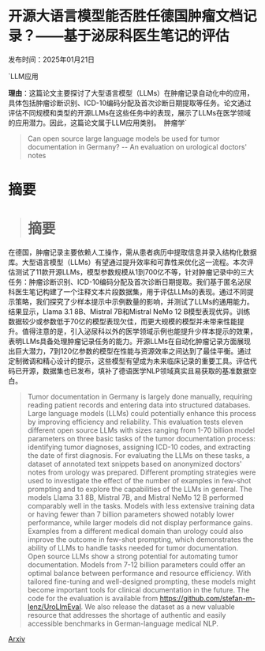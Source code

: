 # 开源大语言模型能否胜任德国肿瘤文档记录？——基于泌尿科医生笔记的评估

发布时间：2025年01月21日

`LLM应用

**理由**：这篇论文主要探讨了大型语言模型（LLMs）在肿瘤记录自动化中的应用，具体包括肿瘤诊断识别、ICD-10编码分配及首次诊断日期提取等任务。论文通过评估不同规模和类型的开源LLMs在这些任务中的表现，展示了LLMs在医学领域的应用潜力。因此，这篇论文属于LLM应用类别。` `肿瘤学`

> Can open source large language models be used for tumor documentation in Germany? -- An evaluation on urological doctors' notes

# 摘要

> # 摘要
在德国，肿瘤记录主要依赖人工操作，需从患者病历中提取信息并录入结构化数据库。大型语言模型（LLMs）有望通过提升效率和可靠性来优化这一流程。本次评估测试了11款开源LLMs，模型参数规模从1到700亿不等，针对肿瘤记录中的三大任务：肿瘤诊断识别、ICD-10编码分配及首次诊断日期提取。我们基于匿名泌尿科医生笔记构建了一个注释文本片段数据集，用于评估LLMs的表现。通过不同提示策略，我们探究了少样本提示中示例数量的影响，并测试了LLMs的通用能力。结果显示，Llama 3.1 8B、Mistral 7B和Mistral NeMo 12 B模型表现优异。训练数据较少或参数低于70亿的模型表现欠佳，而更大规模的模型并未带来性能提升。值得注意的是，引入泌尿科以外的医学领域示例也能提升少样本提示的效果，表明LLMs具备处理肿瘤记录任务的能力。开源LLMs在自动化肿瘤记录方面展现出巨大潜力，7到120亿参数的模型在性能与资源效率之间达到了最佳平衡。通过定制微调和精心设计的提示，这些模型有望成为未来临床记录的重要工具。评估代码已开源，数据集也已发布，填补了德语医学NLP领域真实且易获取的基准数据空白。

> Tumor documentation in Germany is largely done manually, requiring reading patient records and entering data into structured databases. Large language models (LLMs) could potentially enhance this process by improving efficiency and reliability. This evaluation tests eleven different open source LLMs with sizes ranging from 1-70 billion model parameters on three basic tasks of the tumor documentation process: identifying tumor diagnoses, assigning ICD-10 codes, and extracting the date of first diagnosis. For evaluating the LLMs on these tasks, a dataset of annotated text snippets based on anonymized doctors' notes from urology was prepared. Different prompting strategies were used to investigate the effect of the number of examples in few-shot prompting and to explore the capabilities of the LLMs in general. The models Llama 3.1 8B, Mistral 7B, and Mistral NeMo 12 B performed comparably well in the tasks. Models with less extensive training data or having fewer than 7 billion parameters showed notably lower performance, while larger models did not display performance gains. Examples from a different medical domain than urology could also improve the outcome in few-shot prompting, which demonstrates the ability of LLMs to handle tasks needed for tumor documentation. Open source LLMs show a strong potential for automating tumor documentation. Models from 7-12 billion parameters could offer an optimal balance between performance and resource efficiency. With tailored fine-tuning and well-designed prompting, these models might become important tools for clinical documentation in the future. The code for the evaluation is available from https://github.com/stefan-m-lenz/UroLlmEval. We also release the dataset as a new valuable resource that addresses the shortage of authentic and easily accessible benchmarks in German-language medical NLP.

[Arxiv](https://arxiv.org/abs/2501.12106)